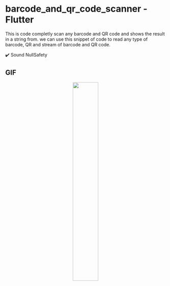 # barcode_and_qr_code_scanner - Flutter
This is code completly scan any barcode and QR code and shows the result in a string from. we can use this snippet of code to read any type of barcode, QR and stream of barcode and QR code.

✔️ Sound NullSafety

## GIF

<p align="center">
  <img 
    width=40%
    height=40%
    src="https://user-images.githubusercontent.com/101565812/202907926-038c5131-3d1c-4784-bc6a-5acc2c2102fc.gif" >
</p>
